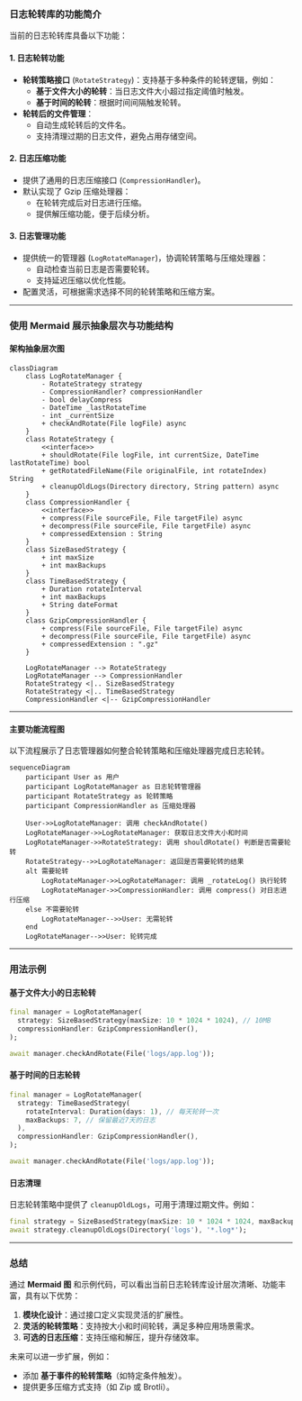 ### 日志轮转库的功能简介

当前的日志轮转库具备以下功能：

#### 1. **日志轮转功能**
   - **轮转策略接口** (`RotateStrategy`)：支持基于多种条件的轮转逻辑，例如：
     - **基于文件大小的轮转**：当日志文件大小超过指定阈值时触发。
     - **基于时间的轮转**：根据时间间隔触发轮转。
   - **轮转后的文件管理**：
     - 自动生成轮转后的文件名。
     - 支持清理过期的日志文件，避免占用存储空间。

#### 2. **日志压缩功能**
   - 提供了通用的日志压缩接口 (`CompressionHandler`)。
   - 默认实现了 Gzip 压缩处理器：
     - 在轮转完成后对日志进行压缩。
     - 提供解压缩功能，便于后续分析。

#### 3. **日志管理功能**
   - 提供统一的管理器 (`LogRotateManager`)，协调轮转策略与压缩处理器：
     - 自动检查当前日志是否需要轮转。
     - 支持延迟压缩以优化性能。
   - 配置灵活，可根据需求选择不同的轮转策略和压缩方案。

---

### 使用 Mermaid 展示抽象层次与功能结构

#### **架构抽象层次图**
```mermaid
classDiagram
    class LogRotateManager {
        - RotateStrategy strategy
        - CompressionHandler? compressionHandler
        - bool delayCompress
        - DateTime _lastRotateTime
        - int _currentSize
        + checkAndRotate(File logFile) async
    }
    class RotateStrategy {
        <<interface>>
        + shouldRotate(File logFile, int currentSize, DateTime lastRotateTime) bool
        + getRotatedFileName(File originalFile, int rotateIndex) String
        + cleanupOldLogs(Directory directory, String pattern) async
    }
    class CompressionHandler {
        <<interface>>
        + compress(File sourceFile, File targetFile) async
        + decompress(File sourceFile, File targetFile) async
        + compressedExtension : String
    }
    class SizeBasedStrategy {
        + int maxSize
        + int maxBackups
    }
    class TimeBasedStrategy {
        + Duration rotateInterval
        + int maxBackups
        + String dateFormat
    }
    class GzipCompressionHandler {
        + compress(File sourceFile, File targetFile) async
        + decompress(File sourceFile, File targetFile) async
        + compressedExtension : ".gz"
    }

    LogRotateManager --> RotateStrategy
    LogRotateManager --> CompressionHandler
    RotateStrategy <|.. SizeBasedStrategy
    RotateStrategy <|.. TimeBasedStrategy
    CompressionHandler <|-- GzipCompressionHandler
```

---

#### **主要功能流程图**
以下流程展示了日志管理器如何整合轮转策略和压缩处理器完成日志轮转。

```mermaid
sequenceDiagram
    participant User as 用户
    participant LogRotateManager as 日志轮转管理器
    participant RotateStrategy as 轮转策略
    participant CompressionHandler as 压缩处理器

    User->>LogRotateManager: 调用 checkAndRotate()
    LogRotateManager->>LogRotateManager: 获取日志文件大小和时间
    LogRotateManager->>RotateStrategy: 调用 shouldRotate() 判断是否需要轮转
    RotateStrategy-->>LogRotateManager: 返回是否需要轮转的结果
    alt 需要轮转
        LogRotateManager->>LogRotateManager: 调用 _rotateLog() 执行轮转
        LogRotateManager->>CompressionHandler: 调用 compress() 对日志进行压缩
    else 不需要轮转
        LogRotateManager-->>User: 无需轮转
    end
    LogRotateManager-->>User: 轮转完成
```

---

### 用法示例

#### **基于文件大小的日志轮转**
```dart
final manager = LogRotateManager(
  strategy: SizeBasedStrategy(maxSize: 10 * 1024 * 1024), // 10MB
  compressionHandler: GzipCompressionHandler(),
);

await manager.checkAndRotate(File('logs/app.log'));
```

#### **基于时间的日志轮转**
```dart
final manager = LogRotateManager(
  strategy: TimeBasedStrategy(
    rotateInterval: Duration(days: 1), // 每天轮转一次
    maxBackups: 7, // 保留最近7天的日志
  ),
  compressionHandler: GzipCompressionHandler(),
);

await manager.checkAndRotate(File('logs/app.log'));
```

#### **日志清理**
日志轮转策略中提供了 `cleanupOldLogs`，可用于清理过期文件。例如：
```dart
final strategy = SizeBasedStrategy(maxSize: 10 * 1024 * 1024, maxBackups: 5);
await strategy.cleanupOldLogs(Directory('logs'), '*.log*');
```

---

### 总结

通过 **Mermaid 图** 和示例代码，可以看出当前日志轮转库设计层次清晰、功能丰富，具有以下优势：
1. **模块化设计**：通过接口定义实现灵活的扩展性。
2. **灵活的轮转策略**：支持按大小和时间轮转，满足多种应用场景需求。
3. **可选的日志压缩**：支持压缩和解压，提升存储效率。

未来可以进一步扩展，例如：
- 添加 **基于事件的轮转策略**（如特定条件触发）。
- 提供更多压缩方式支持（如 Zip 或 Brotli）。